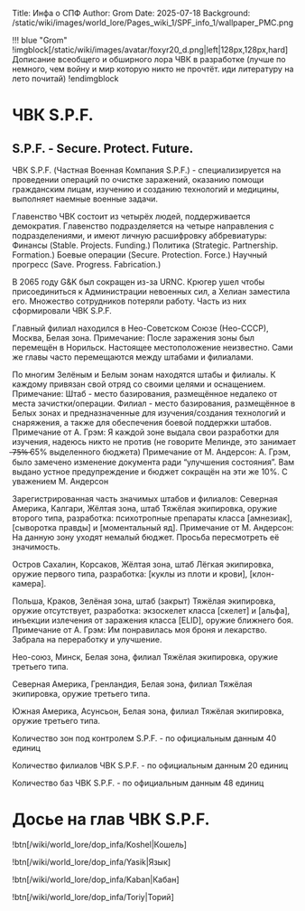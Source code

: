 Title: Инфа о СПФ
Author: Grom
Date: 2025-07-18
Background: /static/wiki/images/world_lore/Pages_wiki_1/SPF_info_1/wallpaper_PMC.png

!!! blue "Grom"
    !imgblock[/static/wiki/images/avatar/foxyr20_d.png|left|128px,128px,hard]
    Дописание всеобщего и обширного лора ЧВК в разработке (лучше по немного, чем войну и мир которую никто не прочтёт. иди литературу на лето почитай)
    !endimgblock

# ЧВК S.P.F.
## S.P.F. - Secure. Protect. Future.

ЧВК S.P.F. (Частная Военная Компания S.P.F.) - специализируется на проведении операций по очистке заражений, оказанию помощи гражданским лицам, изучению и созданию технологий и медицины, выполняет наемные военные задачи.

Главенство ЧВК состоит из четырёх людей, поддерживается демократия. 
Главенство подразделяется на четыре направления с подразделениями, и имеют личную расшифровку аббревиатуры:
Финансы (Stable. Projects. Funding.)
Политика (Strategic. Partnership. Formation.)
Боевые операции (Secure. Protection. Force.)
Научный прогресс (Save. Progress. Fabrication.)

В 2065 году G&K был сокращен из-за URNC. Крюгер ушел чтобы присоединиться к Администрации невоенных сил, а Хелиан заместила его. Множество сотрудников потеряли работу. Часть из них сформировали ЧВК S.P.F.

Главный филиал находился в Нео-Советском Союзе (Нео-СССР), Москва, Белая зона. 
Примечание: После заражения зоны был перемещён в Норильск. Настоящее местоположение неизвестно. Сами же главы часто перемещаются между штабами и филиалами.

По многим Зелёным и Белым зонам находятся штабы и филиалы. К каждому привязан свой отряд со своими целями и оснащением.
Примечание: Штаб - место базирования, размещённое недалеко от места зачистки/операции. Филиал - место базирования, размещённое в Белых зонах и предназначенные для изучения/создания технологий и снаряжения, а также для обеспечения боевой поддержки штабов.
Примечание от А. Грэм: Я каждой зоне выдала свои разработки для изучения, надеюсь никто не против (не говорите Мелинде, это занимает ̶7̶5̶%̶  65% выделенного бюджета) 
Примечание от М. Андерсон: А. Грэм, было замечено изменение документа ради “улучшения состояния”. Вам выдано устное предупреждение и бюджет сокращён на эти же 10%. С уважением М. Андерсон

Зарегистрированная часть значимых штабов и филиалов:
Северная Америка, Калгари, Жёлтая зона, штаб
Тяжёлая экипировка, оружие второго типа, разработка: психотропные препараты класса [амнезиак], [сыворотка правды] и [моментальный яд].
Примечание от М. Андерсон: На данную зону уходят немалый бюджет. Просьба пересмотреть её значимость.

Остров Сахалин, Корсаков, Жёлтая зона, штаб
Лёгкая экипировка, оружие первого типа, разработка: [куклы из плоти и крови], [клон-камера].

Польша, Краков, Зелёная зона, штаб (закрыт)
Тяжёлая экипировка, оружие отсутствует, разработка: экзоскелет класса [скелет] и [альфа], инъекции излечения от заражения класса [ELID], оружие ближнего боя.
Примечание от А. Грэм: Им понравилась моя броня и лекарство. Забрала на переработку  и улучшение.

Нео-союз, Минск, Белая зона, филиал
Тяжёлая экипировка, оружие третьего типа.

Северная Америка, Гренландия, Белая зона, филиал
Тяжёлая экипировка, оружие третьего типа.

Южная Америка, Асунсьон, Белая зона, филиал
Тяжёлая экипировка, оружие третьего типа.

Количество зон под контролем S.P.F. - по официальным данным 40 единиц

Количество филиалов ЧВК S.P.F. - по официальным данным 20 единиц

Количество баз ЧВК S.P.F. - по официальным данным 48 единиц

# Досье на глав ЧВК S.P.F.

!btn[/wiki/world_lore/dop_infa/Koshel|Кошель]

!btn[/wiki/world_lore/dop_infa/Yasik|Язык]

!btn[/wiki/world_lore/dop_infa/Kaban|Кабан]

!btn[/wiki/world_lore/dop_infa/Toriy|Торий]